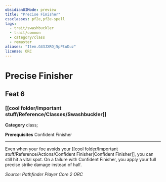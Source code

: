```yaml
---
obsidianUIMode: preview
title: "Precise Finisher"
cssclasses: pf2e,pf2e-spell
tags:
  - trait/swashbuckler
  - trait/common
  - category/class
  - remaster
aliases: "Item.G43JXRQj5pPtuDuz"
license: ORC
---
```

# Precise Finisher
## Feat 6
### [[cool folder/Important stuff/Reference/Classes/Swashbuckler]]

**Category** class; 



**Prerequisites** Confident Finisher
* * *
Even when your foe avoids your [[cool folder/Important stuff/Reference/Actions/Confident Finisher|Confident Finisher]], you can still hit a vital spot. On a failure with Confident Finisher, you apply your full precise strike damage instead of half.

*Source: Pathfinder Player Core 2*
*ORC*